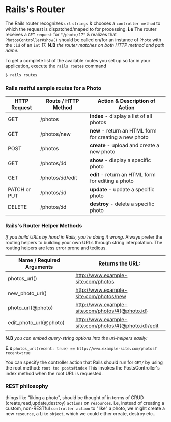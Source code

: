 # Rails's Router

The Rails router recognizes ```url``` ```strings``` & chooses a ```controller method``` to which the request is dispatched/maped to for processing. <b>i.e</b> The router receives a ```GET``` ```request``` for ```"/photo/17"``` & realizes that ```PhotosController#show()``` should be called on/for an instance of ```Photo``` with the ```:id``` of an ```int``` 17. <b>N.B</b> <i>the router matches on both HTTP method and path name.</i>

To get a complete list of the available routes you set up so far in your application, execute the ```rails routes``` command
```
$ rails routes
```

### Rails restful sample routes for a Photo 
| HTTP Request | Route / HTTP Method | Action & Description of Action |  
|---------------|   --------------- | --------------- |
| GET	| /photos	| <b>index</b>	- display a list of all photos
| GET	| /photos/new	| <b>new</b> - return an HTML form for creating a new photo
| POST	| /photos	| <b>create</b> - upload and create a new photo
| GET	| /photos/:id	| <b>show</b> - display a specific photo
| GET	| /photos/:id/edit	| <b>edit</b> - return an HTML form for editing a photo
| PATCH or PUT	| /photos/:id	| <b>update</b> - update a specific photo
| DELETE	| /photos/:id	| <b>destroy</b> - delete a specific photo


### Rails's Router Helper Methods
<i>If you build URLs by hand in Rails, you're doing it wrong.</i>
Always prefer the routing helpers to building your own URLs through string interpolation. The routing helpers are less error prone and tedious.

| Name / Required Arguments | Returns the URL: |   
|---------------|   --------------- |
| photos_url()	| http://www.example-site.com/photos
| new_photo_url()	| http://www.example-site.com/photos/new
| photo_url(@photo)	| http://www.example-site.com/photos/#{@photo.id}
| edit_photo_url(@photo)	| http://www.example-site.com/photos/#{@photo.id}/edit

<b>N.B</b> <i>you can embed query-string options into the url-helpers easily:</i>

<b>E.x</b> ```photos_url(recent: true) == http://www.example-site.com/photos?recent=true```

You can specify the controller action that Rails should run for ```GET/``` by using the root method:
```root to: posts#index```
This invokes the PostsController's index method when the root URL is requested.

### REST philosophy
things like "liking a photo", should be thought of in terms of CRUD (create,read,update,destroy) ```actions``` on ```resources```. i.e, instead of creating a custom, non-RESTful ```controller action``` to "like" a photo, we might create a new ```resource```, a Like ```object```, which we could either create, destroy etc..

